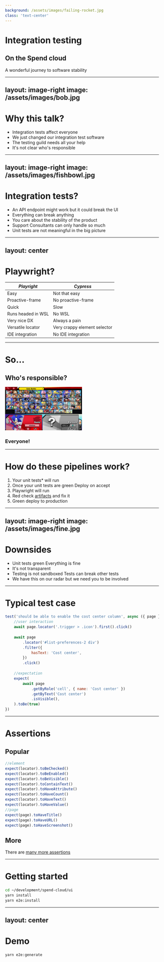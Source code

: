 ```yaml
---
background: /assets/images/failing-rocket.jpg
class: 'text-center'
---
```


# Integration testing
## On the Spend cloud

A wonderful journey to software stability

---
layout: image-right
image: /assets/images/bob.jpg
---




# Why this talk?

* Integration tests affect everyone
* We just changed our integration test software
* The testing guild needs all your help
* It's not clear who's responsible

---
layout: image-right
image: /assets/images/fishbowl.jpg
---

# Integration tests?

* <tabler-api/> An API endpoint might work but it could break the UI
* <ph-heart-break-fill/> Everything can break anything
* <material-symbols-ecg-heart/> You care about the stability of the product
* <ic-baseline-support-agent/> Support Consultants can only handle so much
* <ph-frame-corners/> Unit tests are not meaningful in the big picture

---
layout: center
---

# Playwright?

| *Playright* | *Cypress* |
|---|---|
| Easy | Not that easy |
| Proactive-frame | No proactive-frame |
| Quick | Slow |
| Runs headed in WSL | No WSL |
| Very nice DX | Always a pain |
| Versatile locator | Very crappy element selector |
| IDE integration | No IDE integration |


---

# So...
## Who's  responsible?

<v-click class="w-50">

![Everyone!](/assets/images/everyone.jpg)

</v-click>

<v-click>

<style>
  img {
    max-width: 50%;
  }
</style>

### Everyone!

</v-click>

---

# How do these pipelines work?

1. Your unit tests* will run
2. Once your unit tests are green <mdi-arrow-right/> Deploy on accept
3. Playwright will run
4. <span class="text-red-600">Red</span> <material-symbols-question-mark/> check [artifacts](https://gitlab.com/proactive-software/spend-cloud/-/pipelines/793706745/builds) and fix it
5. <span class="text-green-600">Green</span> <material-symbols-question-mark/> deploy to production

---
layout: image-right
image: /assets/images/fine.jpg
---

# Downsides
* Unit tests green <material-symbols-question-mark/><openmoji-dog-face/> Everything is fine
* It's not transparent
* Testing is not sandboxed <mdi-arrow-right/> Tests can break other tests
* We have this on our radar but we need you to be involved

---

# Typical test case

```js {1|2-10|12-18}
test('should be able to enable the cost center column', async ({ page }) => {
    //user interaction
    await page.locator('.trigger > .icon').first().click()

    await page
        .locator('#list-preferences-2 div')
        .filter({
            hasText: 'Cost center',
        })
        .click()

    //expectation
    expect(
        await page
            .getByRole('cell', { name: 'Cost center' })
            .getByText('Cost center')
            .isVisible(),
    ).toBe(true)
})
```
---

# Assertions
## Popular
```js
//element
expect(locator).toBeChecked()
expect(locator).toBeEnabled()
expect(locator).toBeVisible()
expect(locator).toContainText()
expect(locator).toHaveAttribute()
expect(locator).toHaveCount()
expect(locator).toHaveText()
expect(locator).toHaveValue()
//page
expect(page).toHaveTitle()
expect(page).toHaveURL()
expect(page).toHaveScreenshot()
```

## More


There are <a href="https://playwright.dev/docs/test-assertions">many more assertions</a>

---


# Getting started
```sh
cd ~/development/spend-cloud/ui
yarn install
yarn e2e:install
```


---
layout: center
---

# Demo
```sh
yarn e2e:generate
```
